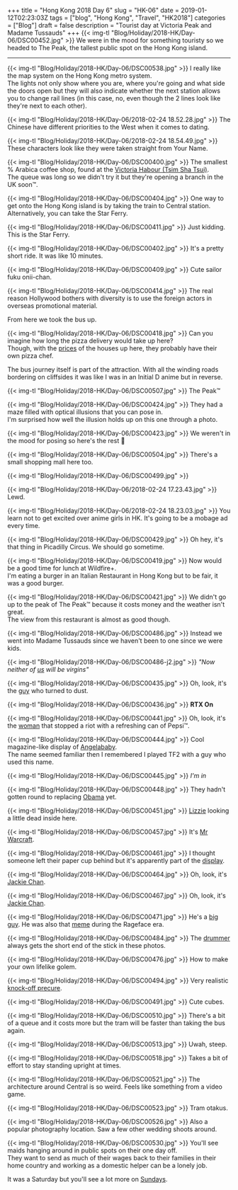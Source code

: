 +++
title = "Hong Kong 2018 Day 6"
slug = "HK-06"
date = 2019-01-12T02:23:03Z
tags = ["blog", "Hong Kong", "Travel", "HK2018"]
categories = ["Blog"]
draft = false
description = "Tourist day at Victoria Peak and Madame Tussauds"
+++
{{< img-tl "Blog/Holiday/2018-HK/Day-06/DSC00452.jpg" >}}
We were in the mood for something touristy so we headed to The Peak, the tallest public spot on the Hong Kong island.
<!--more-->
***
{{< img-tl "Blog/Holiday/2018-HK/Day-06/DSC00538.jpg" >}}
I really like the map system on the Hong Kong metro system.  
The lights not only show where you are, where you're going and what side the doors open but they will also indicate whether the next station allows you to change rail lines (in this case, no, even though the 2 lines look like they're next to each other).

{{< img-tl "Blog/Holiday/2018-HK/Day-06/2018-02-24 18.52.28.jpg" >}}
The Chinese have different priorities to the West when it comes to dating.

{{< img-tl "Blog/Holiday/2018-HK/Day-06/2018-02-24 18.54.49.jpg" >}}
These characters look like they were taken straight from Your Name.

{{< img-tl "Blog/Holiday/2018-HK/Day-06/DSC00400.jpg" >}}
The smallest % Arabica coffee shop, found at the [Victoria Habour (Tsim Sha Tsui)](/blog/2018/hk-02).  
The queue was long so we didn't try it but they're opening a branch in the UK soon:tm:.

{{< img-tl "Blog/Holiday/2018-HK/Day-06/DSC00404.jpg" >}}
One way to get onto the Hong Kong island is by taking the train to Central station.  
Alternatively, you can take the Star Ferry.

{{< img-tl "Blog/Holiday/2018-HK/Day-06/DSC00411.jpg" >}}
Just kidding. This is the Star Ferry.

{{< img-tl "Blog/Holiday/2018-HK/Day-06/DSC00402.jpg" >}}
It's a pretty short ride. It was like 10 minutes.

{{< img-tl "Blog/Holiday/2018-HK/Day-06/DSC00409.jpg" >}}
Cute sailor fuku onii-chan.

{{< img-tl "Blog/Holiday/2018-HK/Day-06/DSC00414.jpg" >}}
The real reason Hollywood bothers with diversity is to use the foreign actors in overseas promotional material.

From here we took the bus up.

{{< img-tl "Blog/Holiday/2018-HK/Day-06/DSC00418.jpg" >}}
Can you imagine how long the pizza delivery would take up here?  
Though, with the [prices](https://www.scmp.com/property/hong-kong-china/article/1404083/hutchison-whampoa-completes-hk690m-house-sale-peak) of the houses up here, they probably have their own pizza chef.

The bus journey itself is part of the attraction. With all the winding roads bordering on cliffsides it was like I was in an Initial D anime but in reverse.

{{< img-tl "Blog/Holiday/2018-HK/Day-06/DSC00507.jpg" >}}
The Peak:tm:

{{< img-tl "Blog/Holiday/2018-HK/Day-06/DSC00424.jpg" >}}
They had a maze filled with optical illusions that you can pose in.  
I'm surprised how well the illusion holds up on this one through a photo.

{{< img-tl "Blog/Holiday/2018-HK/Day-06/DSC00423.jpg" >}}
We weren't in the mood for posing so here's the rest :slightly_smiling_face:

{{< img-tl "Blog/Holiday/2018-HK/Day-06/DSC00504.jpg" >}}
There's a small shopping mall here too.

{{< img-tl "Blog/Holiday/2018-HK/Day-06/DSC00499.jpg" >}}

{{< img-tl "Blog/Holiday/2018-HK/Day-06/2018-02-24 17.23.43.jpg" >}}
Lewd.

{{< img-tl "Blog/Holiday/2018-HK/Day-06/2018-02-24 18.23.03.jpg" >}}
You learn not to get excited over anime girls in HK. It's going to be a mobage ad every time.

{{< img-tl "Blog/Holiday/2018-HK/Day-06/DSC00429.jpg" >}}
Oh hey, it's that thing in Picadilly Circus. We should go sometime.

{{< img-tl "Blog/Holiday/2018-HK/Day-06/DSC00419.jpg" >}}
Now would be a good time for lunch at Wildfire+.  
I'm eating a burger in an Italian Restaurant in Hong Kong but to be fair, it was a good burger.

{{< img-tl "Blog/Holiday/2018-HK/Day-06/DSC00421.jpg" >}}
We didn't go up to the peak of The Peak:tm: because it costs money and the weather isn't great.  
The view from this restaurant is almost as good though.

{{< img-tl "Blog/Holiday/2018-HK/Day-06/DSC00486.jpg" >}}
Instead we went into Madame Tussauds since we haven't been to one since we were kids.

{{< img-tl "Blog/Holiday/2018-HK/Day-06/DSC00486-j2.jpg" >}}
_"Now neither of [us](https://en.wikipedia.org/wiki/G.E.M) will be virgins"_

{{< img-tl "Blog/Holiday/2018-HK/Day-06/DSC00435.jpg" >}}
Oh, look, it's the [guy](https://en.wikipedia.org/wiki/Benedict_Cumberbatch) who turned to dust.

{{< img-tl "Blog/Holiday/2018-HK/Day-06/DSC00436.jpg" >}}
**RTX On**

{{< img-tl "Blog/Holiday/2018-HK/Day-06/DSC00441.jpg" >}}
Oh, look, it's the [woman](https://en.wikipedia.org/wiki/Kendall_Jenner) that stopped a riot with a refreshing can of Pepsi:tm:.

{{< img-tl "Blog/Holiday/2018-HK/Day-06/DSC00444.jpg" >}}
Cool magazine-like display of [Angelababy](https://en.wikipedia.org/wiki/Angelababy).  
The name seemed familiar then I remembered I played TF2 with a guy who used this name.

{{< img-tl "Blog/Holiday/2018-HK/Day-06/DSC00445.jpg" >}}
_I'm in_

{{< img-tl "Blog/Holiday/2018-HK/Day-06/DSC00448.jpg" >}}
They hadn't gotten round to replacing [Obama](https://en.wikipedia.org/wiki/Barack_Obama) yet.

{{< img-tl "Blog/Holiday/2018-HK/Day-06/DSC00451.jpg" >}}
[Lizzie](https://en.wikipedia.org/wiki/Elizabeth_II) looking a little dead inside here.

{{< img-tl "Blog/Holiday/2018-HK/Day-06/DSC00457.jpg" >}}
It's [Mr Warcraft](http://wowwiki.wikia.com/wiki/Anduin_Lothar_(movie)).

{{< img-tl "Blog/Holiday/2018-HK/Day-06/DSC00461.jpg" >}}
I thought someone left their paper cup behind but it's apparently part of the [display](https://en.wikipedia.org/wiki/Audrey_Hepburn).

{{< img-tl "Blog/Holiday/2018-HK/Day-06/DSC00464.jpg" >}}
Oh, look, it's [Jackie Chan](https://en.wikipedia.org/wiki/Jackie_Chan).

{{< img-tl "Blog/Holiday/2018-HK/Day-06/DSC00467.jpg" >}}
Oh, look, it's [Jackie Chan](https://en.wikipedia.org/wiki/Bruce_Lee).

{{< img-tl "Blog/Holiday/2018-HK/Day-06/DSC00471.jpg" >}}
He's a [big guy](https://en.wikipedia.org/wiki/Yao_Ming). He was also that [meme](https://knowyourmeme.com/memes/yao-ming-face-bitch-please) during the Rageface era.

{{< img-tl "Blog/Holiday/2018-HK/Day-06/DSC00484.jpg" >}}
The [drummer](https://en.wikipedia.org/wiki/The_Beatles) always gets the short end of the stick in these photos.

{{< img-tl "Blog/Holiday/2018-HK/Day-06/DSC00476.jpg" >}}
How to make your own lifelike golem.

{{< img-tl "Blog/Holiday/2018-HK/Day-06/DSC00494.jpg" >}}
Very realistic [knock-off precure](https://en.wikipedia.org/wiki/Balala_the_Fairies_(series)).

{{< img-tl "Blog/Holiday/2018-HK/Day-06/DSC00491.jpg" >}}
Cute cubes.

{{< img-tl "Blog/Holiday/2018-HK/Day-06/DSC00510.jpg" >}}
There's a bit of a queue and it costs more but the tram will be faster than taking the bus again.

{{< img-tl "Blog/Holiday/2018-HK/Day-06/DSC00513.jpg" >}}
Uwah, steep.

{{< img-tl "Blog/Holiday/2018-HK/Day-06/DSC00518.jpg" >}}
Takes a bit of effort to stay standing upright at times.

{{< img-tl "Blog/Holiday/2018-HK/Day-06/DSC00521.jpg" >}}
The architecture around Central is so weird. Feels like something from a video game.

{{< img-tl "Blog/Holiday/2018-HK/Day-06/DSC00523.jpg" >}}
Tram otakus.

{{< img-tl "Blog/Holiday/2018-HK/Day-06/DSC00526.jpg" >}}
Also a popular photography location. Saw a few other wedding shoots around.

{{< img-tl "Blog/Holiday/2018-HK/Day-06/DSC00530.jpg" >}}
You'll see maids hanging around in public spots on their one day off.  
They want to send as much of their wages back to their families in their home country and working as a domestic helper can be a lonely job.

It was a Saturday but you'll see a lot more on [Sundays](http://www.bbc.com/travel/story/20161109-a-sunday-ritual-for-300000-women).